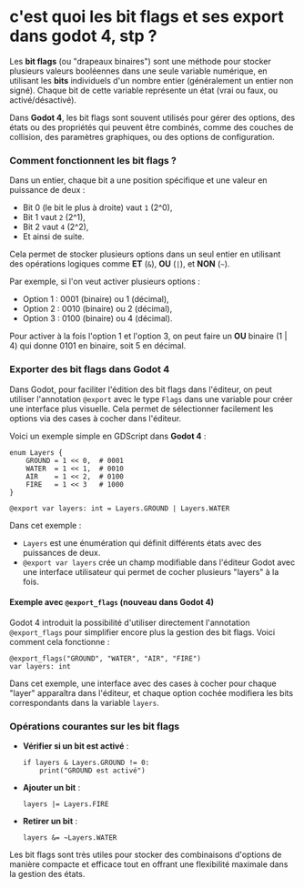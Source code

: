 # c'est quoi les bit flags et ses export dans godot 4, stp ?

Les **bit flags** (ou "drapeaux binaires") sont une méthode pour stocker plusieurs valeurs booléennes dans une seule variable numérique, en utilisant les **bits** individuels d'un nombre entier (généralement un entier non signé). Chaque bit de cette variable représente un état (vrai ou faux, ou activé/désactivé).

Dans **Godot 4**, les bit flags sont souvent utilisés pour gérer des options, des états ou des propriétés qui peuvent être combinés, comme des couches de collision, des paramètres graphiques, ou des options de configuration.

### Comment fonctionnent les bit flags ?

Dans un entier, chaque bit a une position spécifique et une valeur en puissance de deux :
- Bit 0 (le bit le plus à droite) vaut `1` (2^0),
- Bit 1 vaut `2` (2^1),
- Bit 2 vaut `4` (2^2),
- Et ainsi de suite.

Cela permet de stocker plusieurs options dans un seul entier en utilisant des opérations logiques comme **ET** (`&`), **OU** (`|`), et **NON** (`~`).

Par exemple, si l'on veut activer plusieurs options :
- Option 1 : 0001 (binaire) ou 1 (décimal),
- Option 2 : 0010 (binaire) ou 2 (décimal),
- Option 3 : 0100 (binaire) ou 4 (décimal).

Pour activer à la fois l'option 1 et l'option 3, on peut faire un **OU** binaire (1 | 4) qui donne 0101 en binaire, soit 5 en décimal.

### Exporter des bit flags dans Godot 4

Dans Godot, pour faciliter l'édition des bit flags dans l'éditeur, on peut utiliser l'annotation `@export` avec le type `Flags` dans une variable pour créer une interface plus visuelle. Cela permet de sélectionner facilement les options via des cases à cocher dans l'éditeur.

Voici un exemple simple en GDScript dans **Godot 4** :

```gdscript
enum Layers {
	GROUND = 1 << 0,  # 0001
	WATER  = 1 << 1,  # 0010
	AIR    = 1 << 2,  # 0100
	FIRE   = 1 << 3   # 1000
}

@export var layers: int = Layers.GROUND | Layers.WATER
```

Dans cet exemple :
- `Layers` est une énumération qui définit différents états avec des puissances de deux.
- `@export var layers` crée un champ modifiable dans l'éditeur Godot avec une interface utilisateur qui permet de cocher plusieurs "layers" à la fois.

#### Exemple avec `@export_flags` (nouveau dans Godot 4)

Godot 4 introduit la possibilité d'utiliser directement l'annotation `@export_flags` pour simplifier encore plus la gestion des bit flags. Voici comment cela fonctionne :

```gdscript
@export_flags("GROUND", "WATER", "AIR", "FIRE")
var layers: int
```

Dans cet exemple, une interface avec des cases à cocher pour chaque "layer" apparaîtra dans l'éditeur, et chaque option cochée modifiera les bits correspondants dans la variable `layers`.

### Opérations courantes sur les bit flags
- **Vérifier si un bit est activé** :
  ```gdscript
  if layers & Layers.GROUND != 0:
	  print("GROUND est activé")
  ```

- **Ajouter un bit** :
  ```gdscript
  layers |= Layers.FIRE
  ```

- **Retirer un bit** :
  ```gdscript
  layers &= ~Layers.WATER
  ```

Les bit flags sont très utiles pour stocker des combinaisons d'options de manière compacte et efficace tout en offrant une flexibilité maximale dans la gestion des états.
